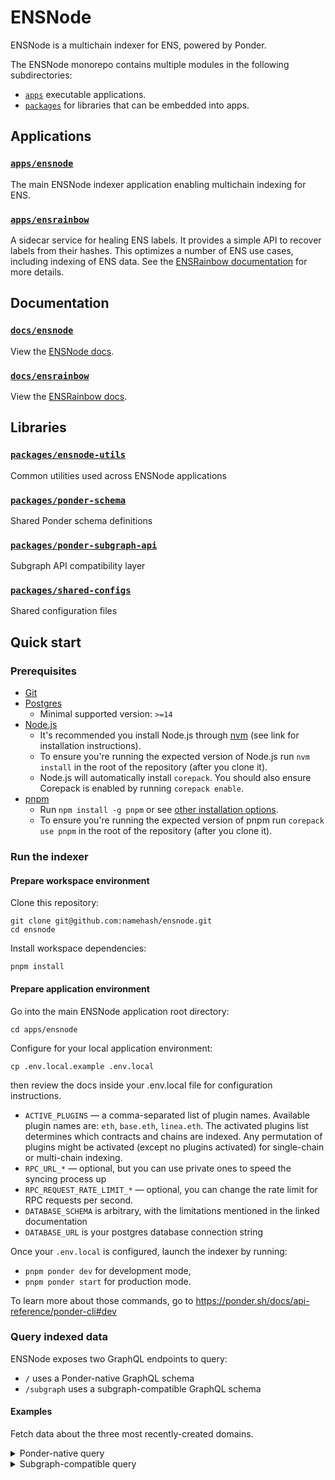 # ENSNode

ENSNode is a multichain indexer for ENS, powered by Ponder.

The ENSNode monorepo contains multiple modules in the following subdirectories:

- [`apps`](apps) executable applications.
- [`packages`](packages) for libraries that can be embedded into apps.

## Applications

### [`apps/ensnode`](apps/ensnode)

The main ENSNode indexer application enabling multichain indexing for ENS.

### [`apps/ensrainbow`](apps/ensrainbow)

A sidecar service for healing ENS labels. It provides a simple API to recover labels from their hashes. This optimizes a number of ENS use cases, including indexing of ENS data. See the [ENSRainbow documentation](apps/ensrainbow/README.md) for more details.

## Documentation

### [`docs/ensnode`](docs/ensnode)

View the [ENSNode docs](https://www.ensnode.io).


### [`docs/ensrainbow`](docs/ensrainbow)

View the [ENSRainbow docs](https://www.ensrainbow.io).


## Libraries

### [`packages/ensnode-utils`](packages/ensnode-utils)

Common utilities used across ENSNode applications

### [`packages/ponder-schema`](packages/ponder-schema)

Shared Ponder schema definitions

### [`packages/ponder-subgraph-api`](packages/ponder-subgraph-api)

Subgraph API compatibility layer

### [`packages/shared-configs`](packages/shared-configs)

Shared configuration files

## Quick start

### Prerequisites

- [Git](https://git-scm.com/)
- [Postgres](https://www.postgresql.org/)
  - Minimal supported version: `>=14`
- [Node.js](https://nodejs.org/)
  - It's recommended you install Node.js through [nvm](https://github.com/nvm-sh/nvm) (see link for installation instructions).
  - To ensure you're running the expected version of Node.js run `nvm install` in the root of the repository (after you clone it).
  - Node.js will automatically install `corepack`. You should also ensure Corepack is enabled by running `corepack enable`.
- [pnpm](https://pnpm.io/)
  - Run `npm install -g pnpm` or see [other installation options](https://pnpm.io/installation).
  - To ensure you're running the expected version of pnpm run `corepack use pnpm` in the root of the repository (after you clone it).

### Run the indexer

#### Prepare workspace environment

Clone this repository:

```
git clone git@github.com:namehash/ensnode.git
cd ensnode
```

Install workspace dependencies:

```
pnpm install
```

#### Prepare application environment

Go into the main ENSNode application root directory:

```
cd apps/ensnode
```

Configure for your local application environment:

```
cp .env.local.example .env.local
```

then review the docs inside your .env.local file for configuration instructions.

- `ACTIVE_PLUGINS` — a comma-separated list of plugin names. Available plugin names are: `eth`, `base.eth`, `linea.eth`. The activated plugins list determines which contracts and chains are indexed. Any permutation of plugins might be activated (except no plugins activated) for single-chain or multi-chain indexing.
- `RPC_URL_*` — optional, but you can use private ones to speed the syncing process up
- `RPC_REQUEST_RATE_LIMIT_*` — optional, you can change the rate limit for RPC requests per second.
- `DATABASE_SCHEMA` is arbitrary, with the limitations mentioned in the linked documentation
- `DATABASE_URL` is your postgres database connection string

Once your `.env.local` is configured, launch the indexer by running:

- `pnpm ponder dev` for development mode,
- `pnpm ponder start` for production mode.

To learn more about those commands, go to https://ponder.sh/docs/api-reference/ponder-cli#dev

### Query indexed data

ENSNode exposes two GraphQL endpoints to query:

- `/` uses a Ponder-native GraphQL schema
- `/subgraph` uses a subgraph-compatible GraphQL schema

#### Examples

Fetch data about the three most recently-created domains.

<details>
  <summary>Ponder-native query</summary>

```gql
{
  domains(orderBy: "createdAt", orderDirection: "desc", limit: 3) {
    items {
      name
      expiryDate
    }
  }
}
```

  <details>
    <summary>Ponder-native response</summary>

    ```
    {
      "data": {
        "domains": {
          "items": [
            {
              "name": "ensanguo.eth",
              "expiryDate": "1758170255"
            },
            {
              "name": "fiffer.eth",
              "expiryDate": "2041994243"
            },
            {
              "name": "rifaisicilia.eth",
              "expiryDate": "1758170039"
            }
          ]
      }
    }
    ```

  </details>
</details>

<details>
  <summary>Subgraph-compatible query</summary>

```gql
{
  domains(orderBy: createdAt, orderDirection: desc, first: 3) {
    name
    expiryDate
  }
}
```

  <details>
    <summary>Subgraph-native response</summary>

    ```
    {
      "data": {
        "domains": [
          {
            "name": "ensanguo.eth",
            "expiryDate": "1758170255"
          },
          {
            "name": "fiffer.eth",
            "expiryDate": "2041994243"
          },
          {
            "name": "rifaisicilia.eth",
            "expiryDate": "1758170039"
          }
        ]
      }
    }
    ```

  </details>
</details>
